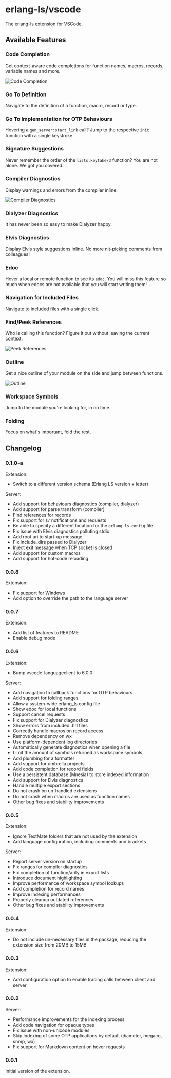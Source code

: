 # erlang-ls/vscode

The erlang-ls extension for VSCode.

## Available Features

### Code Completion

Get context-aware code completions for function names, macros,
records, variable names and more.

![Code Completion](https://github.com/erlang-ls/docs/raw/master/png/vscode/01-code-completion.png)

### Go To Definition

Navigate to the definition of a function, macro, record or type.

### Go To Implementation for OTP Behaviours

Hovering a `gen_server:start_link` call? Jump to the respective `init`
function with a single keystroke.

### Signature Suggestions

Never remember the order of the `lists:keytake/3` function? You are
not alone. We got you covered.

### Compiler Diagnostics

Display warnings and errors from the compiler inline.

![Compiler Diagnostics](https://github.com/erlang-ls/docs/raw/master/png/vscode/05-compiler-diagnostics.png)

### Dialyzer Diagnostics

It has never been so easy to make Dialyzer happy.

### Elvis Diagnostics

Display [Elvis](https://github.com/inaka/elvis) style suggestions
inline. No more nit-picking comments from colleagues!

### Edoc

Hover a local or remote function to see its `edoc`. You will miss this
feature so much when edocs are not available that you will start
writing them!

### Navigation for Included Files

Navigate to included files with a single click.

### Find/Peek References

Who is calling this function? Figure it out without leaving the
current context.

![Peek References](https://github.com/erlang-ls/docs/raw/master/png/vscode/11-peek-references.png)

### Outline

Get a nice outline of your module on the side and jump between
functions.

![Outline](https://github.com/erlang-ls/docs/raw/master/png/vscode/12-outline.png)

### Workspace Symbols

Jump to the module you're looking for, in no time.

### Folding

Focus on what's important, fold the rest.

## Changelog

### 0.1.0-a

Extension:

- Switch to a different version schema (Erlang LS version + letter)

Server:

- Add support for behaviours diagnostics (compiler, dialyzer)
- Add support for parse transform (compiler)
- Find references for records
- Fix support for `$/` notifications and requests
- Be able to specify a different location for the `erlang_ls.config` file
- Fix issue with Elvis diagnostics polluting stdio
- Add root uri to start-up message
- Fix include_dirs passed to Dialyzer
- Inject exit message when TCP socket is closed
- Add support for custom macros
- Add support for hot-code reloading

### 0.0.8

Extension:

- Fix support for Windows
- Add option to override the path to the language server

### 0.0.7

Extension:

- Add list of features to README
- Enable debug mode

### 0.0.6

Extension:

- Bump vscode-languageclient to 6.0.0

Server:

- Add navigation to callback functions for OTP behaviours
- Add support for folding ranges
- Allow a system-wide erlang_ls.config file
- Show edoc for local functions
- Support cancel requests
- Fix support for Dialyzer diagnostics
- Show errors from included .hrl files
- Correctly handle macros on record access
- Remove dependency on wx
- Use platform-dependent log directories
- Automatically generate diagnostics when opening a file
- Limit the amount of symbols returned as workspace symbols
- Add plumbing for a formatter
- Add support for umbrella projects
- Add code completion for record fields
- Use a persistent database (Mnesia) to store indexed information
- Add support for Elvis diagnostics
- Handle multiple export sections
- Do not crash on un-handled extensions
- Do not crash when macros are used as function names
- Other bug fixes and stability improvements

### 0.0.5

Extension:

- Ignore TextMate folders that are not used by the extension
- Add language configuration, including comments and brackets

Server:

- Report server version on startup
- Fix ranges for compiler diagnostics
- Fix completion of function/arity in export lists
- Introduce document highlighting
- Improve performance of workspace symbol lookups
- Add completion for record names
- Improve indexing performances
- Properly cleanup outdated references
- Other bug fixes and stability improvements

### 0.0.4

Extension:

- Do not include un-necessary files in the package, reducing the
  extension size from 20MB to 15MB

### 0.0.3

Extension:

- Add configuration option to enable tracing calls between client and server

### 0.0.2

Server:

- Performance improvements for the indexing process
- Add code navigation for opaque types
- Fix issue with non-unicode modules
- Skip indexing of some OTP applications by default (diameter, megaco, snmp, wx)
- Fix support for Markdown content on hover requests

### 0.0.1

Initial version of the extension.
